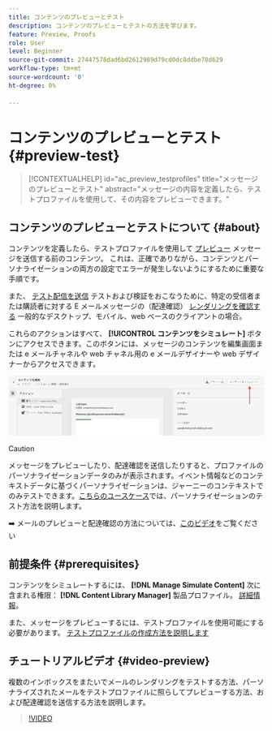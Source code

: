 ```yaml
---
title: コンテンツのプレビューとテスト
description: コンテンツのプレビューとテストの方法を学びます。
feature: Preview, Proofs
role: User
level: Beginner
source-git-commit: 27447578dad6bd2612989d79cd0dc8ddbe78d629
workflow-type: tm+mt
source-wordcount: '0'
ht-degree: 0%

---
```


# コンテンツのプレビューとテスト {#preview-test}

>[!CONTEXTUALHELP]
>id="ac_preview_testprofiles"
>title="メッセージのプレビューとテスト"
>abstract="メッセージの内容を定義したら、テストプロファイルを使用して、その内容をプレビューできます。"

## コンテンツのプレビューとテストについて {#about}

コンテンツを定義したら、テストプロファイルを使用して [プレビュー](preview.md) メッセージを送信する前のコンテンツ。 これは、正確でありながら、コンテンツとパーソナライゼーションの両方の設定でエラーが発生しないようにするために重要な手順です。

また、 [テスト配信を送信](proofs.md) テストおよび検証をおこなうために、特定の受信者または購読者に対する E メールメッセージの（配達確認） [レンダリングを確認する](rendering.md) 一般的なデスクトップ、モバイル、web ベースのクライアントの場合。

これらのアクションはすべて、 **[!UICONTROL コンテンツをシミュレート]** ボタンにアクセスできます。このボタンには、メッセージのコンテンツを編集画面または e メールチャネルや web チャネル用の e メールデザイナーや web デザイナーからアクセスできます。

![](../email/assets/email-preview-button.png)

>[!CAUTION]
>
>メッセージをプレビューしたり、配達確認を送信したりすると、プロファイルのパーソナライゼーションデータのみが表示されます。イベント情報などのコンテキストデータに基づくパーソナライゼーションは、ジャーニーのコンテキストでのみテストできます。[こちらのユースケース](../personalization/personalization-use-case.md)では、パーソナライゼーションのテスト方法を説明します。

➡️ メールのプレビューと配達確認の方法については、[このビデオ](#video-preview)をご覧ください

## 前提条件 {#prerequisites}

コンテンツをシミュレートするには、 **[!DNL Manage Simulate Content]** 次に含まれる権限： **[!DNL Content Library Manager]** 製品プロファイル。 [詳細情報](../administration/ootb-product-profiles.md#content-library-manager)。

また、メッセージをプレビューするには、テストプロファイルを使用可能にする必要があります。 [テストプロファイルの作成方法を説明します](../audience/creating-test-profiles.md)

## チュートリアルビデオ {#video-preview}

複数のインボックスをまたいでメールのレンダリングをテストする方法、パーソナライズされたメールをテストプロファイルに照らしてプレビューする方法、および配達確認を送信する方法を説明します。

>[!VIDEO](https://video.tv.adobe.com/v/334239?quality=12)
